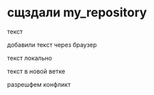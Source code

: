 # сщздали my_repository

текст

добавили текст через браузер

текст локально

текст в новой ветке

разрешфем конфликт
